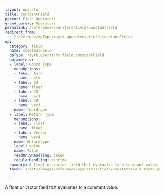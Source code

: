 ```yaml
---
layout: operator
title: constantField
parent: Field Operators
grand_parent: Operators
permalink: /reference/operators/field/constantField
redirect_from:
  - /reference/opType/raytk.operators.field.constantField/
op:
  category: field
  name: constantField
  opType: raytk.operators.field.constantField
  parameters:
  - label: Coord Type
    menuOptions:
    - label: Auto
      name: auto
    - label: 1D
      name: float
    - label: 2D
      name: vec2
    - label: 3D
      name: vec3
    name: Coordtype
  - label: Return Type
    menuOptions:
    - label: Float
      name: float
    - label: Vector
      name: vec4
    name: Returntype
  - label: Value
    name: Value
    readOnlyHandling: baked
    regularHandling: runtime
  summary: A float or vector field that evaluates to a constant value.
  thumb: assets/images/reference/operators/field/constantField_thumb.png

---
```



A float or vector field that evaluates to a constant value.